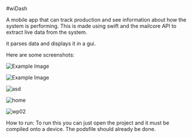 #wiDash 

A mobile app that can track production and see information about how the system is performing.
This is made using swift and the mailcore API to extract live data from the system.

it parses data and displays it in a gui.

Here are some screenshots:


![Example Image](https://github.com/peterxie1311/wiDash/blob/main/IMG_4788_Original.PNG?raw=true)


![Example Image](https://github.com/peterxie1311/wiDash/blob/main/IMG_4789_Original.PNG?raw=true)



![asd](https://github.com/peterxie1311/wiDash/blob/main/IMG_4790_Original.PNG?raw=true)

![home](https://github.com/peterxie1311/wiDash/blob/main/IMG_4791_Original.PNG)

![wp02](https://github.com/peterxie1311/wiDash/blob/main/IMG_4792_Original.PNG?raw=true)



How to run:
To run this you can just open the project and it must be compiled onto a device. The podsfile should already be done.


